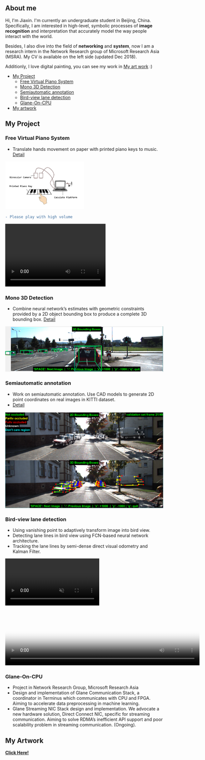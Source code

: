 
<meta http-equiv="X-UA-Compatible" content="IE=Edge,chrome=1">

## About me

Hi, I'm Jiaxin. I'm currently an undergraduate student in Beijing, China. Specifically, I am interested in high-level, symbolic processes of **image recognition** and interpretation that accurately model the way people interact with the world.

Besides, I also dive into the field of **networking** and **system**, now I am a research intern in the Network Research group of Microsoft Research Asia (MSRA). My CV is available on the left side (updated Dec 2018).

Additionly, I love digital painting, you can see my work in [My art work](https://photos.google.com/share/AF1QipOVooov5Zav8ADyYoYuFBqVz4_sWCLplyxZyXAuT9sFbsXajnxg6QTqWDu78W_3dw?key=X1d1X0RjSTZxdjJUcWJNTzBsaW9BZGRPb1JNMzBn)  :)

- [My Project](#my-project) 
  - [Free Virtual Piano System](#free-virtual-piano-system) 
  - [Mono 3D Detection](#mono-3d-detection) 
  - [Semiautomatic annotation](#semiautomatic-annotation) 
  - [Bird-view lane detection](#bird-view-lane-detection) 
  - [Glane-On-CPU](#glane-on-cPU) 
- [My artwork](#my-artwork) 


## My Project

### Free Virtual Piano System
- Translate hands movement on paper with printed piano keys to music. [Detail](/pages/Page_1.md)

<img src="src/System_structure.png" width="50%" />

```diff
- Please play with high volume
```

<video src="src/piano.mp4" width="320" height="200" controls preload></video>



### Mono 3D Detection
- Combine neural network’s estimates with geometric constraints provided by a 2D object bounding box to produce a complete 3D bounding box. [Detail](/pages/Page_2.md)

![Geometry](src/result_2.png)



### Semiautomatic annotation
- Work on semiautomatic annotation. Use CAD models to generate 2D point coordinates on real images in KITTI dataset.
- [Detail](/pages/Page_3.md)

![Semiautomatic_annotation](src/Annotation.png)


### Bird-view lane detection
- Using vanishing point to adaptively transform image into bird view.
- Detecting lane lines in bird view using FCN-based neural network architecture.
- Tracking the lane lines by semi-dense direct visual odometry and Kalman Filter.

<video id="bgVideo" preload="true" autoplay loop muted class="hidden-xs hidden-sm">
    <!-- Safari -->
    <source src="https://drive.google.com/open?id=1oNh8-YWWeFvdKS5tyh-5M_R0FrNNQb4U" type='video/mp4'/>
    <!-- Chrome and FF -->
    <source src="https://drive.google.com/open?id=1oNh8-YWWeFvdKS5tyh-5M_R0FrNNQb4U" type='video/webm'/>
</video>
<video src="https://drive.google.com/open?id=1oNh8-YWWeFvdKS5tyh-5M_R0FrNNQb4U" poster="lane_detection_poster.png" width="620" height="188" controls preload></video>


### Glane-On-CPU
- Project in Network Research Group, Microsoft Research Asia
- Design and implementation of Glane Communication Stack, a coordinator in Terminus which communicates with CPU and FPGA. Aiming to accelerate data preprocessing in machine learning.
- Glane Streaming NIC Stack design and implementation. We advocate a new hardware solution, Direct Connect NIC, specific for streaming communication. Aiming to solve RDMA’s inefficient API support and poor scalability problem in streaming communication. (Ongoing).


## My Artwork

[**Click Here!**](https://photos.google.com/share/AF1QipOVooov5Zav8ADyYoYuFBqVz4_sWCLplyxZyXAuT9sFbsXajnxg6QTqWDu78W_3dw?key=X1d1X0RjSTZxdjJUcWJNTzBsaW9BZGRPb1JNMzBn)

